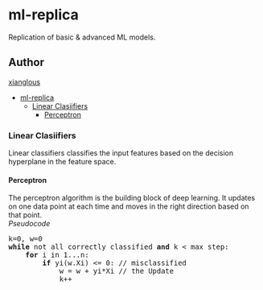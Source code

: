 # ml-replica
Replication of basic &amp; advanced ML models.<br>

## Author
[xianglous](https://github.com/xianglous)

- [ml-replica](#ml-replica)
    - [Linear Clasiifiers](#linear-clasiifiers)
      - [Perceptron](#perceptron)

### Linear Clasiifiers
Linear classifiers classifies the input features based on the decision hyperplane in the feature space.

#### Perceptron 
The perceptron algorithm is the building block of deep learning. It updates on one data point at each time and moves in the right direction based on that point. <br>
*Pseudocode*
<pre>
k=0, w=0
<b>while</b> not all correctly classified <b>and</b> k < max step:
    <b>for</b> i in 1...n:
        <b>if</b> yi(w.Xi) <= 0: // misclassified
            w = w + yi*Xi // the Update
            k++
</pre>


